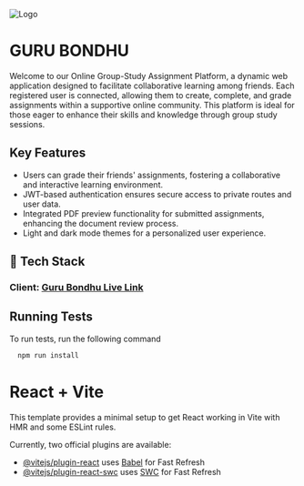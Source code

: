 ![Logo](https://i.ibb.co/7pGqnFb/logo-3.png)


# GURU BONDHU

Welcome to our Online Group-Study Assignment Platform, a dynamic web application designed to facilitate collaborative learning among friends. Each registered user is connected, allowing them to create, complete, and grade assignments within a supportive online community. This platform is ideal for those eager to enhance their skills and knowledge through group study sessions.


## Key Features

- Users can grade their friends' assignments, fostering a collaborative and interactive learning environment.
- JWT-based authentication ensures secure access to private routes and user data.
-  Integrated PDF preview functionality for submitted assignments, enhancing the document review process.
-  Light and dark mode themes for a personalized user experience.


## 🔗 Tech Stack

### **Client:** [Guru Bondhu Live Link](https://guru-bondhu.web.app)


## Running Tests

To run tests, run the following command

```bash
  npm run install
```

# React + Vite

This template provides a minimal setup to get React working in Vite with HMR and some ESLint rules.

Currently, two official plugins are available:

- [@vitejs/plugin-react](https://github.com/vitejs/vite-plugin-react/blob/main/packages/plugin-react/README.md) uses [Babel](https://babeljs.io/) for Fast Refresh
- [@vitejs/plugin-react-swc](https://github.com/vitejs/vite-plugin-react-swc) uses [SWC](https://swc.rs/) for Fast Refresh
